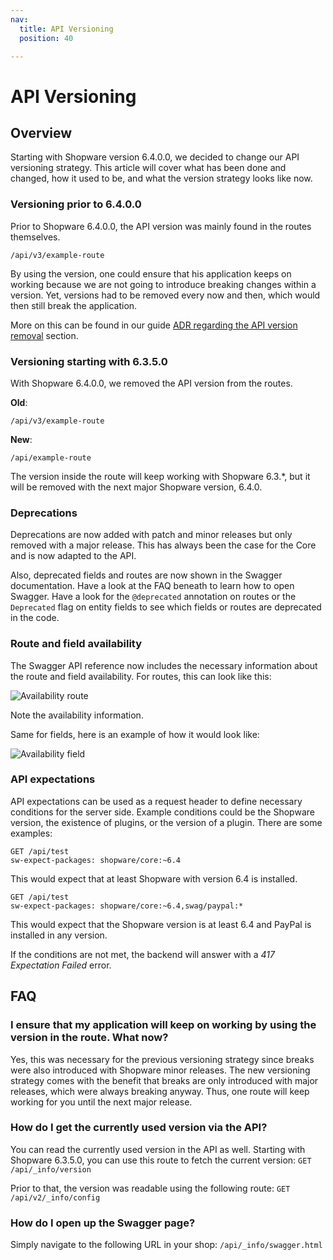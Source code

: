 ```yaml
---
nav:
  title: API Versioning
  position: 40

---
```


# API Versioning

## Overview

Starting with Shopware version 6.4.0.0, we decided to change our API versioning strategy. This article will cover what has been done and changed, how it used to be, and what the version strategy looks like now.

### Versioning prior to 6.4.0.0

Prior to Shopware 6.4.0.0, the API version was mainly found in the routes themselves.

`/api/v3/example-route`

By using the version, one could ensure that his application keeps on working because we are not going to introduce breaking changes within a version. Yet, versions had to be removed every now and then, which would then still break the application.

More on this can be found in our guide [ADR regarding the API version removal](https://github.com/shopware/platform/blob/6.4.0.0/adr/2020-12-02-removing-api-version.md) section.

### Versioning starting with 6.3.5.0

With Shopware 6.4.0.0, we removed the API version from the routes.

**Old**:

`/api/v3/example-route`

**New**:

`/api/example-route`

The version inside the route will keep working with Shopware 6.3.\*, but it will be removed with the next major Shopware version, 6.4.0.

### Deprecations

Deprecations are now added with patch and minor releases but only removed with a major release. This has always been the case for the Core and is now adapted to the API.

Also, deprecated fields and routes are now shown in the Swagger documentation. Have a look at the FAQ beneath to learn how to open Swagger. Have a look for the `@deprecated` annotation on routes or the `Deprecated` flag on entity fields to see which fields or routes are deprecated in the code.

### Route and field availability

The Swagger API reference now includes the necessary information about the route and field availability. For routes, this can look like this:

![Availability route](../../../.gitbook/assets/availability_route.png)

Note the availability information.

Same for fields, here is an example of how it would look like:

![Availability field](../../../.gitbook/assets/availability_field.png)

### API expectations

API expectations can be used as a request header to define necessary conditions for the server side. Example conditions could be the Shopware version, the existence of plugins, or the version of a plugin. There are some examples:

```text
GET /api/test
sw-expect-packages: shopware/core:~6.4
```

This would expect that at least Shopware with version 6.4 is installed.

```text
GET /api/test
sw-expect-packages: shopware/core:~6.4,swag/paypal:*
```

This would expect that the Shopware version is at least 6.4 and PayPal is installed in any version.

If the conditions are not met, the backend will answer with a *417 Expectation Failed* error.

## FAQ

### I ensure that my application will keep on working by using the version in the route. What now?

Yes, this was necessary for the previous versioning strategy since breaks were also introduced with Shopware minor releases. The new versioning strategy comes with the benefit that breaks are only introduced with major releases, which were always breaking anyway. Thus, one route will keep working for you until the next major release.

### How do I get the currently used version via the API?

You can read the currently used version in the API as well. Starting with Shopware 6.3.5.0, you can use this route to fetch the current version: `GET /api/_info/version`

Prior to that, the version was readable using the following route: `GET /api/v2/_info/config`

### How do I open up the Swagger page?

Simply navigate to the following URL in your shop: `/api/_info/swagger.html`
